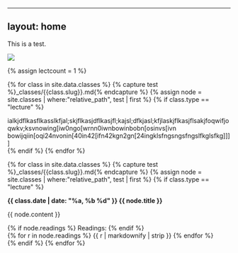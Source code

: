 <link rel="stylesheet" href="css/test.css">

---
layout: home
---
This is a test.

<img src="{{site.baseurl}}/assets/img/favicon/favicon.ico">

{% assign lectcount = 1 %}

{% for class in site.data.classes %}
    {% capture test %}_classes/{{class.slug}}.md{% endcapture %}
    {% assign node = site.classes | where:"relative_path", test | first %}
    {% if class.type == "lecture" %}
<div class="parent">
    <div class="div2">
        ialkjdflkasflkasslkfjal;skjflkasjdflkasjfl;kajsl;dfkjasl;kfjlaskjflkasjflsakjfoqwifjoqwkv;ksvnowing[iw0ngo[wrnn0iwnbowinbobn[osinvs[ivn
    </div>
    <div class="div1">
       bowijqiin[oqi24nvonin[40in42[ifn42kgn2gn[24ingklsfngsngsfngslfkglsfkg]]]]
    </div>
</div>
    {% endif %}
{% endfor %}

{% for class in site.data.classes %}
{% capture test %}_classes/{{class.slug}}.md{% endcapture %}
{% assign node = site.classes | where:"relative_path", test | first %}
{% if class.type == "lecture" %}
<div class="parent">
   <div class="div2">
       <b>{{ class.date | date: "%a, %b %d" }} {{ node.title }}</b>
       <p>
       {{ node.content }}
       </p>
   </div>
   <div class="div1">
{% if node.readings %}
Readings:
{% endif %}
<div class="readings">
{% for r in node.readings %}
{{ r | markdownify | strip }}
{% endfor %}
</div>
   </div>
</div>
{% endif %}
{% endfor %}